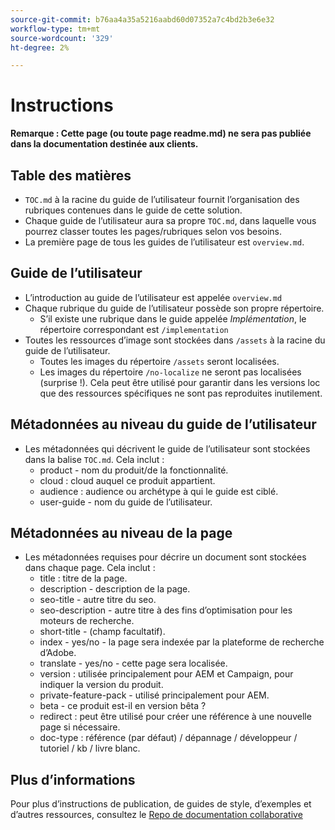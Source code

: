 ```yaml
---
source-git-commit: b76aa4a35a5216aabd60d07352a7c4bd2b3e6e32
workflow-type: tm+mt
source-wordcount: '329'
ht-degree: 2%

---
```

# Instructions

**Remarque : Cette page (ou toute page readme.md) ne sera pas publiée dans la documentation destinée aux clients.**

## Table des matières

+ `TOC.md` à la racine du guide de l’utilisateur fournit l’organisation des rubriques contenues dans le guide de cette solution.
+ Chaque guide de l’utilisateur aura sa propre `TOC.md`, dans laquelle vous pourrez classer toutes les pages/rubriques selon vos besoins.
+ La première page de tous les guides de l’utilisateur est `overview.md`.

## Guide de l’utilisateur

+ L’introduction au guide de l’utilisateur est appelée `overview.md`
+ Chaque rubrique du guide de l’utilisateur possède son propre répertoire.
   + S’il existe une rubrique dans le guide appelée *Implémentation*, le répertoire correspondant est `/implementation`
+ Toutes les ressources d’image sont stockées dans `/assets` à la racine du guide de l’utilisateur.
   + Toutes les images du répertoire `/assets` seront localisées.
   + Les images du répertoire `/no-localize` ne seront pas localisées (surprise !). Cela peut être utilisé pour garantir dans les versions loc que des ressources spécifiques ne sont pas reproduites inutilement.

## Métadonnées au niveau du guide de l’utilisateur

+ Les métadonnées qui décrivent le guide de l’utilisateur sont stockées dans la balise `TOC.md`. Cela inclut :
   + product - nom du produit/de la fonctionnalité.
   + cloud : cloud auquel ce produit appartient.
   + audience : audience ou archétype à qui le guide est ciblé.
   + user-guide - nom du guide de l’utilisateur.

## Métadonnées au niveau de la page

+ Les métadonnées requises pour décrire un document sont stockées dans chaque page. Cela inclut :
   + title : titre de la page.
   + description - description de la page.
   + seo-title - autre titre du seo.
   + seo-description - autre titre à des fins d’optimisation pour les moteurs de recherche.
   + short-title - (champ facultatif).
   + index - yes/no - la page sera indexée par la plateforme de recherche d’Adobe.
   + translate - yes/no - cette page sera localisée.
   + version : utilisée principalement pour AEM et Campaign, pour indiquer la version du produit.
   + private-feature-pack - utilisé principalement pour AEM.
   + beta - ce produit est-il en version bêta ?
   + redirect : peut être utilisé pour créer une référence à une nouvelle page si nécessaire.
   + doc-type : référence (par défaut) / dépannage / développeur / tutoriel / kb / livre blanc.

## Plus d’informations

Pour plus d’instructions de publication, de guides de style, d’exemples et d’autres ressources, consultez le [Repo de documentation collaborative](https://git.corp.adobe.com/AdobeDocs/collaborative-doc-instructions)
